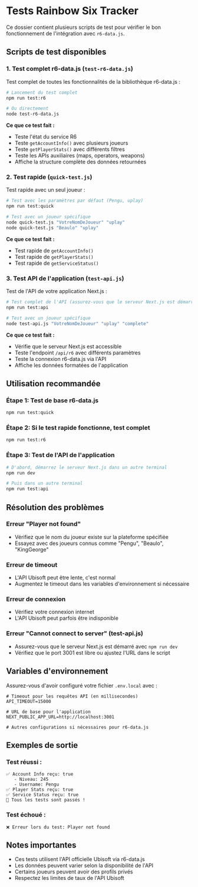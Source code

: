 # Tests Rainbow Six Tracker

Ce dossier contient plusieurs scripts de test pour vérifier le bon fonctionnement de l'intégration avec `r6-data.js`.

## Scripts de test disponibles

### 1. Test complet r6-data.js (`test-r6-data.js`)

Test complet de toutes les fonctionnalités de la bibliothèque r6-data.js :

```bash
# Lancement du test complet
npm run test:r6

# Ou directement
node test-r6-data.js
```

**Ce que ce test fait :**
- Teste l'état du service R6
- Teste `getAccountInfo()` avec plusieurs joueurs
- Teste `getPlayerStats()` avec différents filtres
- Teste les APIs auxiliaires (maps, operators, weapons)
- Affiche la structure complète des données retournées

### 2. Test rapide (`quick-test.js`)

Test rapide avec un seul joueur :

```bash
# Test avec les paramètres par défaut (Pengu, uplay)
npm run test:quick

# Test avec un joueur spécifique
node quick-test.js "VotreNomDeJoueur" "uplay"
node quick-test.js "Beaulo" "uplay"
```

**Ce que ce test fait :**
- Test rapide de `getAccountInfo()`
- Test rapide de `getPlayerStats()`
- Test rapide de `getServiceStatus()`

### 3. Test API de l'application (`test-api.js`)

Test de l'API de votre application Next.js :

```bash
# Test complet de l'API (assurez-vous que le serveur Next.js est démarré)
npm run test:api

# Test avec un joueur spécifique
node test-api.js "VotreNomDeJoueur" "uplay" "complete"
```

**Ce que ce test fait :**
- Vérifie que le serveur Next.js est accessible
- Teste l'endpoint `/api/r6` avec différents paramètres
- Teste la connexion r6-data.js via l'API
- Affiche les données formatées de l'application

## Utilisation recommandée

### Étape 1: Test de base r6-data.js
```bash
npm run test:quick
```

### Étape 2: Si le test rapide fonctionne, test complet
```bash
npm run test:r6
```

### Étape 3: Test de l'API de l'application
```bash
# D'abord, démarrez le serveur Next.js dans un autre terminal
npm run dev

# Puis dans un autre terminal
npm run test:api
```

## Résolution des problèmes

### Erreur "Player not found"
- Vérifiez que le nom du joueur existe sur la plateforme spécifiée
- Essayez avec des joueurs connus comme "Pengu", "Beaulo", "KingGeorge"

### Erreur de timeout
- L'API Ubisoft peut être lente, c'est normal
- Augmentez le timeout dans les variables d'environnement si nécessaire

### Erreur de connexion
- Vérifiez votre connexion internet
- L'API Ubisoft peut parfois être indisponible

### Erreur "Cannot connect to server" (test-api.js)
- Assurez-vous que le serveur Next.js est démarré avec `npm run dev`
- Vérifiez que le port 3001 est libre ou ajustez l'URL dans le script

## Variables d'environnement

Assurez-vous d'avoir configuré votre fichier `.env.local` avec :

```env
# Timeout pour les requêtes API (en millisecondes)
API_TIMEOUT=15000

# URL de base pour l'application
NEXT_PUBLIC_APP_URL=http://localhost:3001

# Autres configurations si nécessaires pour r6-data.js
```

## Exemples de sortie

### Test réussi :
```
✅ Account Info reçu: true
   - Niveau: 245
   - Username: Pengu
✅ Player Stats reçu: true
✅ Service Status reçu: true
🎉 Tous les tests sont passés !
```

### Test échoué :
```
❌ Erreur lors du test: Player not found
```

## Notes importantes

- Ces tests utilisent l'API officielle Ubisoft via r6-data.js
- Les données peuvent varier selon la disponibilité de l'API
- Certains joueurs peuvent avoir des profils privés
- Respectez les limites de taux de l'API Ubisoft